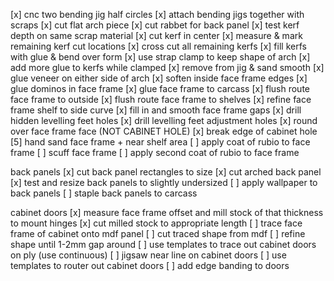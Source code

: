 [x] cnc two bending jig half circles
[x] attach bending jigs together with scraps
[x] cut flat arch piece
[x] cut rabbet for back panel
[x] test kerf depth on same scrap material
[x] cut kerf in center
[x] measure & mark remaining kerf cut locations
[x] cross cut all remaining kerfs
[x] fill kerfs with glue & bend over form
[x] use strap clamp to keep shape of arch
[x] add more glue to kerfs while clamped
[x] remove from jig & sand smooth
[x] glue veneer on either side of arch
[x] soften inside face frame edges
[x] glue dominos in face frame
[x] glue face frame to carcass
[x] flush route face frame to outside
[x] flush route face frame to shelves
[x] refine face frame shelf to side curve
[x] fill in and smooth face frame gaps
[x] drill hidden levelling feet holes
[x] drill levelling feet adjustment holes
[x] round over face frame face (NOT CABINET HOLE)
[x] break edge of cabinet hole
[5] hand sand face frame + near shelf area
[ ] apply coat of rubio to face frame
[ ] scuff face frame
[ ] apply second coat of rubio to face frame

back panels
[x] cut back panel rectangles to size
[x] cut arched back panel
[x] test and resize back panels to slightly undersized
[ ] apply wallpaper to back panels
[ ] staple back panels to carcass

cabinet doors
[x] measure face frame offset and mill stock of that thickness to mount hinges
[x] cut milled stock to appropriate length
[ ] trace face frame of cabinet onto mdf panel
[ ] cut traced shape from mdf
[ ] refine shape until 1-2mm gap around
[ ] use templates to trace out cabinet doors on ply (use continuous)
[ ] jigsaw near line on cabinet doors
[ ] use templates to router out cabinet doors
[ ] add edge banding to doors
